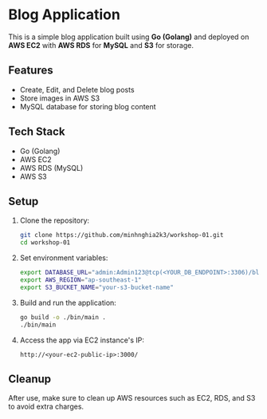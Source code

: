 # Blog Application

This is a simple blog application built using **Go (Golang)** and deployed on **AWS EC2** with **AWS RDS** for **MySQL** and **S3** for storage.

## Features
- Create, Edit, and Delete blog posts
- Store images in AWS S3
- MySQL database for storing blog content

## Tech Stack
- Go (Golang)
- AWS EC2
- AWS RDS (MySQL)
- AWS S3

## Setup

1. Clone the repository:
   ```bash
   git clone https://github.com/minhnghia2k3/workshop-01.git
   cd workshop-01
   ```

2. Set environment variables:
   ```bash
   export DATABASE_URL="admin:Admin123@tcp(<YOUR_DB_ENDPOINT>:3306)/blog_db"
   export AWS_REGION="ap-southeast-1"
   export S3_BUCKET_NAME="your-s3-bucket-name"
   ```

3. Build and run the application:
   ```bash
   go build -o ./bin/main .
   ./bin/main
   ```

4. Access the app via EC2 instance's IP:
   ```
   http://<your-ec2-public-ip>:3000/
   ```

## Cleanup

After use, make sure to clean up AWS resources such as EC2, RDS, and S3 to avoid extra charges.